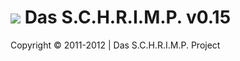 ![](https://raw.github.com/TheB3Rt0z/schrimp/master/.inc/img/schrimp_favicon_md.ico "") Das S.C.H.R.I.M.P. v0.15
================================================================================================================








Copyright © 2011-2012 | Das S.C.H.R.I.M.P. Project